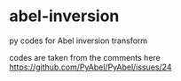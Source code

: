 # abel-inversion
py codes for Abel inversion transform

codes are taken from the comments here https://github.com/PyAbel/PyAbel/issues/24
